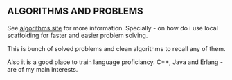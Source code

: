ALGORITHMS AND PROBLEMS
-----------------------

See [algorithms site](https://dimalev.github.io/algorithms/) for more information.
Specially - on how do i use local scaffolding for faster and easier problem solving.

This is bunch of solved problems and clean algorithms to recall any of them.

Also it is a good place to train language proficiancy. C++, Java and Erlang - are
of my main interests.
